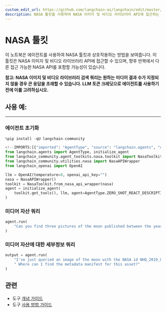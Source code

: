 ```yaml
---
custom_edit_url: https://github.com/langchain-ai/langchain/edit/master/docs/docs/integrations/tools/nasa.ipynb
description: NASA 툴킷을 사용하여 NASA 이미지 및 비디오 라이브러리 API에 접근하는 방법을 보여주는 노트북입니다.
---
```


# NASA 툴킷

이 노트북은 에이전트를 사용하여 NASA 툴킷과 상호작용하는 방법을 보여줍니다. 이 툴킷은 NASA 이미지 및 비디오 라이브러리 API에 접근할 수 있으며, 향후 반복에서 다른 접근 가능한 NASA API를 포함할 가능성이 있습니다.

**참고: NASA 이미지 및 비디오 라이브러리 검색 쿼리는 원하는 미디어 결과 수가 지정되지 않을 경우 큰 응답을 초래할 수 있습니다. LLM 토큰 크레딧으로 에이전트를 사용하기 전에 이를 고려하십시오.**

## 사용 예:
* * *
### 에이전트 초기화

```python
%pip install -qU langchain-community
```


```python
<!--IMPORTS:[{"imported": "AgentType", "source": "langchain.agents", "docs": "https://api.python.langchain.com/en/latest/agents/langchain.agents.agent_types.AgentType.html", "title": "NASA Toolkit"}, {"imported": "initialize_agent", "source": "langchain.agents", "docs": "https://api.python.langchain.com/en/latest/agents/langchain.agents.initialize.initialize_agent.html", "title": "NASA Toolkit"}, {"imported": "NasaToolkit", "source": "langchain_community.agent_toolkits.nasa.toolkit", "docs": "https://api.python.langchain.com/en/latest/agent_toolkits/langchain_community.agent_toolkits.nasa.toolkit.NasaToolkit.html", "title": "NASA Toolkit"}, {"imported": "NasaAPIWrapper", "source": "langchain_community.utilities.nasa", "docs": "https://api.python.langchain.com/en/latest/utilities/langchain_community.utilities.nasa.NasaAPIWrapper.html", "title": "NASA Toolkit"}, {"imported": "OpenAI", "source": "langchain_openai", "docs": "https://api.python.langchain.com/en/latest/llms/langchain_openai.llms.base.OpenAI.html", "title": "NASA Toolkit"}]-->
from langchain.agents import AgentType, initialize_agent
from langchain_community.agent_toolkits.nasa.toolkit import NasaToolkit
from langchain_community.utilities.nasa import NasaAPIWrapper
from langchain_openai import OpenAI

llm = OpenAI(temperature=0, openai_api_key="")
nasa = NasaAPIWrapper()
toolkit = NasaToolkit.from_nasa_api_wrapper(nasa)
agent = initialize_agent(
    toolkit.get_tools(), llm, agent=AgentType.ZERO_SHOT_REACT_DESCRIPTION, verbose=True
)
```


### 미디어 자산 쿼리

```python
agent.run(
    "Can you find three pictures of the moon published between the years 2014 and 2020?"
)
```


### 미디어 자산에 대한 세부정보 쿼리

```python
output = agent.run(
    "I've just queried an image of the moon with the NASA id NHQ_2019_0311_Go Forward to the Moon."
    " Where can I find the metadata manifest for this asset?"
)
```


## 관련

- 도구 [개념 가이드](/docs/concepts/#tools)
- 도구 [사용 방법 가이드](/docs/how_to/#tools)